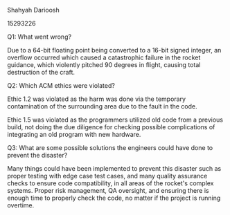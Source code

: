 
Shahyah Darioosh

15293226

Q1: What went wrong?

Due to a 64-bit floating point being converted to a 16-bit signed integer, an overflow occurred which caused a catastrophic failure in the rocket guidance, which violently pitched 90 degrees in flight, causing total destruction of the craft.

Q2: Which ACM ethics were violated?

Ethic 1.2 was violated as the harm was done via the temporary contamination of the surrounding area due to the fault in the code.

Ethic 1.5 was violated as the programmers utilized old code from a previous build, not doing the due diligence for checking possible complications of integrating an old program with new hardware.

Q3: What are some possible solutions the engineers could have done to prevent the disaster?

Many things could have been implemented to prevent this disaster such as proper testing with edge case test cases, and many quality assurance checks to ensure code compatibility, in all areas of the rocket's complex systems. Proper risk management, QA oversight, and ensuring there is enough time to properly check the code, no matter if the project is running overtime.



